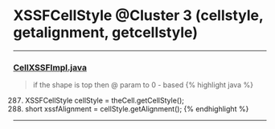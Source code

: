 # XSSFCellStyle @Cluster 3 (cellstyle, getalignment, getcellstyle)

***

### [CellXSSFImpl.java](https://searchcode.com/codesearch/view/72854552/)
> if the shape is top then @ param to 0 - based 
{% highlight java %}
287. XSSFCellStyle cellStyle = theCell.getCellStyle();
291. short xssfAlignment = cellStyle.getAlignment();
{% endhighlight %}

***

